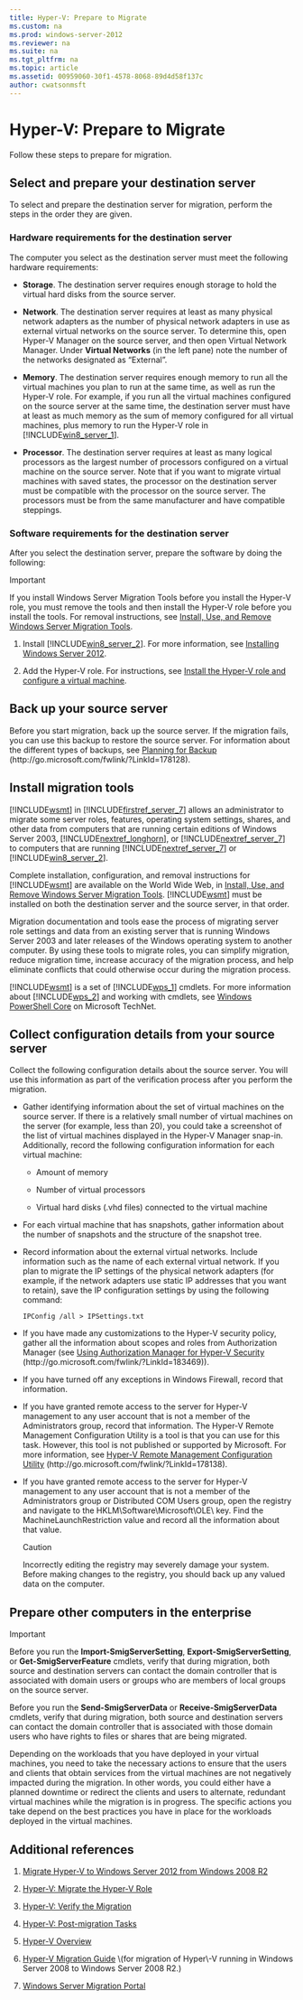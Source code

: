 ```yaml
---
title: Hyper-V: Prepare to Migrate
ms.custom: na
ms.prod: windows-server-2012
ms.reviewer: na
ms.suite: na
ms.tgt_pltfrm: na
ms.topic: article
ms.assetid: 00959060-30f1-4578-8068-89d4d58f137c
author: cwatsonmsft
---
```

# Hyper-V: Prepare to Migrate
Follow these steps to prepare for migration.  
  
## Select and prepare your destination server  
To select and prepare the destination server for migration, perform the steps in the order they are given.  
  
### Hardware requirements for the destination server  
The computer you select as the destination server must meet the following hardware requirements:  
  
-   **Storage**. The destination server requires enough storage to hold the virtual hard disks from the source server.  
  
-   **Network**. The destination server requires at least as many physical network adapters as the number of physical network adapters in use as external virtual networks on the source server. To determine this, open Hyper\-V Manager on the source server, and then open Virtual Network Manager. Under **Virtual Networks** \(in the left pane\) note the number of the networks designated as “External”.  
  
-   **Memory**. The destination server requires enough memory to run all the virtual machines you plan to run at the same time, as well as run the Hyper\-V role. For example, if you run all the virtual machines configured on the source server at the same time, the destination server must have at least as much memory as the sum of memory configured for all virtual machines, plus memory to run the Hyper\-V role in [!INCLUDE[win8_server_1](../Token/win8_server_1_md.md)].  
  
-   **Processor**. The destination server requires at least as many logical processors as the largest number of processors configured on a virtual machine on the source server. Note that if you want to migrate virtual machines with saved states, the processor on the destination server must be compatible with the processor on the source server. The processors must be from the same manufacturer and have compatible steppings.  
  
### Software requirements for the destination server  
After you select the destination server, prepare the software by doing the following:  
  
> [!IMPORTANT]  
> If you install Windows Server Migration Tools before you install the Hyper\-V role, you must remove the tools and then install the Hyper\-V role before you install the tools. For removal instructions, see [Install, Use, and Remove Windows Server Migration Tools](../Topic/Install,-Use,-and-Remove-Windows-Server-Migration-Tools.md).  
  
1.  Install [!INCLUDE[win8_server_2](../Token/win8_server_2_md.md)]. For more information, see [Installing Windows Server 2012](../Topic/Installing-Windows-Server-2012.md).  
  
2.  Add the Hyper\-V role. For instructions, see [Install the Hyper\-V role and configure a virtual machine](assetId:///243b5705-96c9-4ec7-9ec5-c68a22b0d42d).  
  
## Back up your source server  
Before you start migration, back up the source server. If the migration fails, you can use this backup to restore the source server. For information about the different types of backups, see [Planning for Backup](http://go.microsoft.com/fwlink/?LinkId=178128) \(http:\/\/go.microsoft.com\/fwlink\/?LinkId\=178128\).  
  
## Install migration tools  
[!INCLUDE[wsmt](../Token/wsmt_md.md)] in [!INCLUDE[firstref_server_7](../Token/firstref_server_7_md.md)] allows an administrator to migrate some server roles, features, operating system settings, shares, and other data from computers that are running certain editions of Windows Server 2003, [!INCLUDE[nextref_longhorn](../Token/nextref_longhorn_md.md)], or [!INCLUDE[nextref_server_7](../Token/nextref_server_7_md.md)] to computers that are running [!INCLUDE[nextref_server_7](../Token/nextref_server_7_md.md)] or [!INCLUDE[win8_server_2](../Token/win8_server_2_md.md)].  
  
Complete installation, configuration, and removal instructions for [!INCLUDE[wsmt](../Token/wsmt_md.md)] are available on the World Wide Web, in [Install, Use, and Remove Windows Server Migration Tools](../Topic/Install,-Use,-and-Remove-Windows-Server-Migration-Tools.md). [!INCLUDE[wsmt](../Token/wsmt_md.md)] must be installed on both the destination server and the source server, in that order.  
  
Migration documentation and tools ease the process of migrating server role settings and data from an existing server that is running Windows Server 2003 and later releases of the Windows operating system to another computer. By using these tools to migrate roles, you can simplify migration, reduce migration time, increase accuracy of the migration process, and help eliminate conflicts that could otherwise occur during the migration process.  
  
[!INCLUDE[wsmt](../Token/wsmt_md.md)] is a set of [!INCLUDE[wps_1](../Token/wps_1_md.md)] cmdlets. For more information about [!INCLUDE[wps_2](../Token/wps_2_md.md)] and working with cmdlets, see [Windows PowerShell Core](http://go.microsoft.com/fwlink/?LinkID=244829) on Microsoft TechNet.  
  
## <a name="BKMK_collectconfig"></a>Collect configuration details from your source server  
Collect the following configuration details about the source server. You will use this information as part of the verification process after you perform the migration.  
  
-   Gather identifying information about the set of virtual machines on the source server. If there is a relatively small number of virtual machines on the server \(for example, less than 20\), you could take a screenshot of the list of virtual machines displayed in the Hyper\-V Manager snap\-in. Additionally, record the following configuration information for each virtual machine:  
  
    -   Amount of memory  
  
    -   Number of virtual processors  
  
    -   Virtual hard disks \(.vhd files\) connected to the virtual machine  
  
-   For each virtual machine that has snapshots, gather information about the number of snapshots and the structure of the snapshot tree.  
  
-   Record information about the external virtual networks. Include information such as the name of each external virtual network. If you plan to migrate the IP settings of the physical network adapters \(for example, if the network adapters use static IP addresses that you want to retain\), save the IP configuration settings by using the following command:  
  
    ```  
    IPConfig /all > IPSettings.txt  
    ```  
  
-   If you have made any customizations to the Hyper\-V security policy, gather all the information about scopes and roles from Authorization Manager \(see [Using Authorization Manager for Hyper\-V Security](http://go.microsoft.com/fwlink/?LinkId=183469) \(http:\/\/go.microsoft.com\/fwlink\/?LinkId\=183469\)\).  
  
-   If you have turned off any exceptions in Windows Firewall, record that information.  
  
-   If you have granted remote access to the server for Hyper\-V management to any user account that is not a member of the Administrators group, record that information. The Hyper\-V Remote Management Configuration Utility is a tool is that you can use for this task. However, this tool is not published or supported by Microsoft. For more information, see [Hyper\-V Remote Management Configuration Utility](http://go.microsoft.com/fwlink/?LinkId=178138) \(http:\/\/go.microsoft.com\/fwlink\/?LinkId\=178138\).  
  
-   If you have granted remote access to the server for Hyper\-V management to any user account that is not a member of the Administrators group or Distributed COM Users group, open the registry and navigate to the HKLM\\Software\\Microsoft\\OLE\\ key. Find the MachineLaunchRestriction value and record all the information about that value.  
  
    > [!CAUTION]  
    > Incorrectly editing the registry may severely damage your system. Before making changes to the registry, you should back up any valued data on the computer.  
  
## Prepare other computers in the enterprise  
  
> [!IMPORTANT]  
> Before you run the **Import\-SmigServerSetting**, **Export\-SmigServerSetting**, or **Get\-SmigServerFeature** cmdlets, verify that during migration, both source and destination servers can contact the domain controller that is associated with domain users or groups who are members of local groups on the source server.  
>   
> Before you run the **Send\-SmigServerData** or **Receive\-SmigServerData** cmdlets, verify that during migration, both source and destination servers can contact the domain controller that is associated with those domain users who have rights to files or shares that are being migrated.  
  
Depending on the workloads that you have deployed in your virtual machines, you need to take the necessary actions to ensure that the users and clients that obtain services from the virtual machines are not negatively impacted during the migration. In other words, you could either have a planned downtime or redirect the clients and users to alternate, redundant virtual machines while the migration is in progress. The specific actions you take depend on the best practices you have in place for the workloads deployed in the virtual machines.  
  
## Additional references  
  
1.  [Migrate Hyper-V to Windows Server 2012 from Windows 2008 R2](../Topic/Migrate-Hyper-V-to-Windows-Server-2012-from-Windows-2008-R2.md)  
  
2.  [Hyper\-V: Migrate the Hyper\-V Role](assetId:///fa4f4b48-ecbb-4c0d-8ef1-34da57c81ce6)  
  
3.  [Hyper-V: Verify the Migration](../Topic/Hyper-V--Verify-the-Migration.md)  
  
4.  [Hyper\-V: Post\-migration Tasks](assetId:///dfea5e27-6361-4fb1-8217-8197ae2284b0)  
  
5.  [Hyper\-V Overview](assetId:///5aad349f-ef06-464a-b36f-366fbb040143)  
  
6.  [Hyper\-V Migration Guide](http://technet.microsoft.com/library/ee849855(v=ws.10)) \(for migration of Hyper\-V running in Windows Server 2008 to Windows Server 2008 R2.\)  
  
7.  [Windows Server Migration Portal](http://go.microsoft.com/fwlink/?LinkId=247608)  
  
